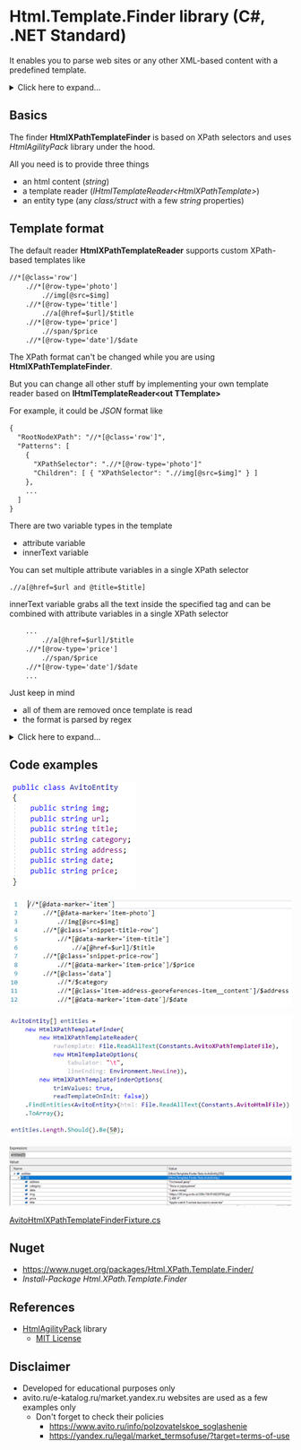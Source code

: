 Html.Template.Finder library (C#, .NET Standard)
===

It enables you to parse web sites or any other XML-based content with a predefined template.

<details>
  <summary>Click here to expand...</summary>
  
  <img src="eKatalog.png" width="700px" />
  <br/>
  <img src="eKatalogHtml.png" width="700px" />
</details>

Basics
---
The finder **HtmlXPathTemplateFinder** is based on XPath selectors and uses *HtmlAgilityPack* library under the hood.

All you need is to provide three things
- an html content (*string*)
- a template reader (*IHtmlTemplateReader&lt;HtmlXPathTemplate&gt;*)
- an entity type (any *class/struct* with a few *string* properties)

Template format
---
The default reader **HtmlXPathTemplateReader** supports custom XPath-based templates like
```
//*[@class='row']
    .//*[@row-type='photo']
        .//img[@src=$img]
    .//*[@row-type='title']
        .//a[@href=$url]/$title
    .//*[@row-type='price']
        .//span/$price
    .//*[@row-type='date']/$date
```
The XPath format can't be changed while you are using **HtmlXPathTemplateFinder**.

But you can change all other stuff by implementing your own template reader based on **IHtmlTemplateReader&lt;out TTemplate&gt;**

For example, it could be *JSON* format like
```
{
  "RootNodeXPath": "//*[@class='row']",
  "Patterns": [
    {
      "XPathSelector": ".//*[@row-type='photo']"
      "Children": [ { "XPathSelector": ".//img[@src=$img]" } ]
    },
    ...
  ]
}
```
There are two variable types in the template
- attribute variable
- innerText variable

You can set multiple attribute variables in a single XPath selector
```
.//a[@href=$url and @title=$title]
```
innerText variable grabs all the text inside the specified tag and can be combined with attribute variables in a single XPath selector

```
    ...
        .//a[@href=$url]/$title
    .//*[@row-type='price']
        .//span/$price
    .//*[@row-type='date']/$date
    ...
```
Just keep in mind
- all of them are removed once template is read
- the format is parsed by regex

<details>
  <summary>Click here to expand...</summary>
  
  ![](xpath.template1.png)
  <br/>
  ![](xpath.template2.png)
</details>

Code examples
---

![](entity.png)

![](example0.png)

![](example1.png)

![](example2.png)

[AvitoHtmlXPathTemplateFinderFixture.cs](src/Html.XPath.Template.Finder.Tests/Avito/AvitoHtmlXPathTemplateFinderFixture.cs)

Nuget
---

- https://www.nuget.org/packages/Html.XPath.Template.Finder/
- *Install-Package Html.XPath.Template.Finder*

References
---

* [HtmlAgilityPack](https://github.com/zzzprojects/html-agility-pack) library
    * [MIT License](https://github.com/zzzprojects/html-agility-pack/blob/master/LICENSE)

Disclaimer
---

* Developed for educational purposes only
* avito<i></i>.ru/e-katalog<i></i>.ru/market.yandex<i></i>.ru websites are used as a few examples only
    * Don't forget to check their policies
        * https://www.avito.ru/info/polzovatelskoe_soglashenie
        * https://yandex.ru/legal/market_termsofuse/?target=terms-of-use